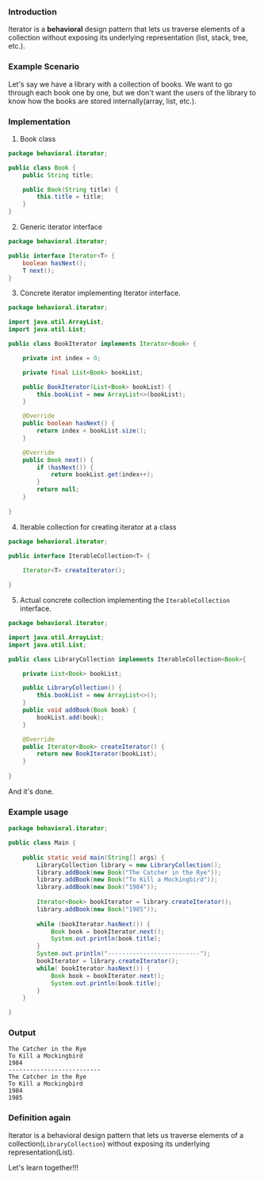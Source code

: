 
### Introduction
Iterator is a **behavioral** design pattern that lets us traverse elements of a collection without exposing its underlying representation (list, stack, tree, etc.).

### Example Scenario
Let's say we have a library with a collection of books. We want to go through each book one by one, but we don't want the users of the library to know how the books are stored internally(array, list, etc.).

### Implementation
1. Book class
```java
package behavioral.iterator;

public class Book {
    public String title;

    public Book(String title) {
        this.title = title;
    }
}
```

2. Generic iterator interface
```java
package behavioral.iterator;

public interface Iterator<T> {
    boolean hasNext();
    T next();
}
```

3. Concrete iterator implementing Iterator interface.
```java
package behavioral.iterator;

import java.util.ArrayList;
import java.util.List;

public class BookIterator implements Iterator<Book> {

    private int index = 0;

    private final List<Book> bookList;

    public BookIterator(List<Book> bookList) {
        this.bookList = new ArrayList<>(bookList);
    }

    @Override
    public boolean hasNext() {
        return index < bookList.size();
    }

    @Override
    public Book next() {
        if (hasNext()) {
            return bookList.get(index++);
        }
        return null;
    }
    
}
```
4. Iterable collection for creating iterator at a class
```java
package behavioral.iterator;

public interface IterableCollection<T> {
    
    Iterator<T> createIterator();

}
```

5. Actual concrete collection implementing the `IterableCollection` interface.
```java
package behavioral.iterator;

import java.util.ArrayList;
import java.util.List;

public class LibraryCollection implements IterableCollection<Book>{

    private List<Book> bookList;

    public LibraryCollection() {
        this.bookList = new ArrayList<>();
    }
    public void addBook(Book book) {
        bookList.add(book);
    }

    @Override
    public Iterator<Book> createIterator() {
        return new BookIterator(bookList);
    }
    
}
```

And it's done.

### Example usage
```java
package behavioral.iterator;

public class Main {
    
    public static void main(String[] args) {
        LibraryCollection library = new LibraryCollection();
        library.addBook(new Book("The Catcher in the Rye"));
        library.addBook(new Book("To Kill a Mockingbird"));
        library.addBook(new Book("1984"));
        
        Iterator<Book> bookIterator = library.createIterator();
        library.addBook(new Book("1985"));
        
        while (bookIterator.hasNext()) {
            Book book = bookIterator.next();
            System.out.println(book.title);
        }
        System.out.println("--------------------------");
        bookIterator = library.createIterator();
        while( bookIterator.hasNext()) {
            Book book = bookIterator.next();
            System.out.println(book.title);
        }
    }

}
```

### Output
```
The Catcher in the Rye
To Kill a Mockingbird
1984
--------------------------
The Catcher in the Rye
To Kill a Mockingbird
1984
1985
```


### Definition again
Iterator is a behavioral design pattern that lets us traverse elements of a collection(`LibraryCollection`) without exposing its underlying representation(List<Books>).

Let's learn together!!!
